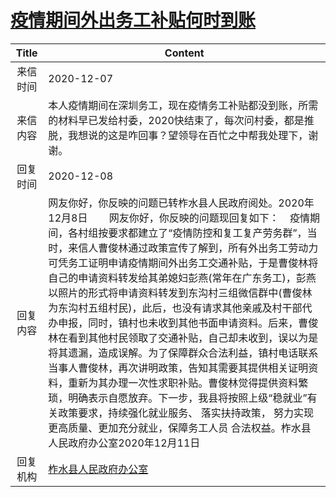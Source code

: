 # <a href="http://www.shangluo.gov.cn/zmhd/ldxxxx.jsp?urltype=leadermail.LeaderMailContentUrl&wbtreeid=1112&leadermailid=6684">疫情期间外出务工补贴何时到账</a>
|Title|Content|
|:---:|---|
|来信时间|2020-12-07|
|来信内容|本人疫情期间在深圳务工，现在疫情务工补贴都没到账，所需的材料早已发给村委，2020快结束了，每次问村委，都是推脱，我想说的这是咋回事？望领导在百忙之中帮我处理下，谢谢。|
|回复时间|2020-12-08|
|回复内容|网友你好，你反映的问题已转柞水县人民政府阅处。2020年12月8日        网友你好，你反映的问题现回复如下：    疫情期间，各村组按要求都建立了“疫情防控和复工复产劳务群”，当时，来信人曹俊林通过政策宣传了解到，所有外出务工劳动力可凭务工证明申请疫情期间外出务工交通补贴，于是曹俊林将自己的申请资料转发给其弟媳妇彭燕(常年在广东务工)，彭燕以照片的形式将申请资料转发到东沟村三组微信群中(曹俊林为东沟村五组村民)，此后，也没有请求其他亲戚及村干部代办申报，同时，镇村也未收到其他书面申请资料。后来，曹俊林在看到其他村民领取了交通补贴，自己却未收到，误以为是将其遗漏，造成误解。为了保障群众合法利益，镇村电话联系当事人曹俊林，再次讲明政策，告知其需要其提供相关证明资料，重新为其办理一次性求职补贴。曹俊林觉得提供资料繁琐，明确表示自愿放弃。下一步，我县将按照上级“稳就业”有关政策要求，持续强化就业服务、 落实扶持政策， 努力实现更高质量、更加充分就业，保障务工人员 合法权益。柞水县人民政府办公室2020年12月11日|
|回复机构|<a href="../../categories/agencies/柞水县人民政府办公室.md">柞水县人民政府办公室</a>|